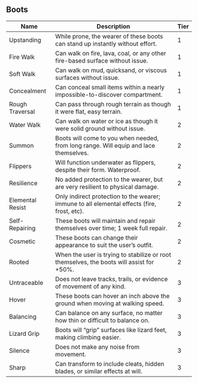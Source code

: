 ## Boots

 **Name**         | **Description**                                                                             | **Tier** 
------------------|---------------------------------------------------------------------------------------------|----------
 Upstanding       | While prone, the wearer of these boots can stand up instantly without effort.               | 1        
 Fire Walk        | Can walk on fire, lava, coal, or any other fire-based surface without issue.                | 1        
 Soft Walk        | Can walk on mud, quicksand, or viscous surfaces without issue.                              | 1        
 Concealment      | Can conceal small items within a nearly impossible-to-discover compartment.                 | 1        
 Rough Traversal  | Can pass through rough terrain as though it were flat, easy terrain.                        | 1        
 Water Walk       | Can walk on water or ice as though it were solid ground without issue.                      | 2        
 Summon           | Boots will come to you when needed, from long range. Will equip and lace themselves.        | 2        
 Flippers         | Will function underwater as flippers, despite their form. Waterproof.                       | 2        
 Resilience       | No added protection to the wearer, but are very resilient to physical damage.               | 2        
 Elemental Resist | Only indirect protection to the wearer; immune to all elemental effects (fire, frost, etc). | 2        
 Self-Repairing   | These boots will maintain and repair themselves over time; 1 week full repair.              | 2        
 Cosmetic         | These boots can change their appearance to suit the user’s outfit.                          | 2        
 Rooted           | When the user is trying to stabilize or root themselves, the boots will assist for +50%.    | 2        
 Untraceable      | Does not leave tracks, trails, or evidence of movement of any kind.                         | 3        
 Hover            | These boots can hover an inch above the ground when moving at walking speed.                | 3        
 Balancing        | Can balance on any surface, no matter how thin or difficult to balance on.                  | 3        
 Lizard Grip      | Boots will “grip” surfaces like lizard feet, making climbing easier.                        | 3        
 Silence          | Does not make any noise from movement.                                                      | 3        
 Sharp            | Can transform to include cleats, hidden blades, or similar effects at will.                 | 3        
